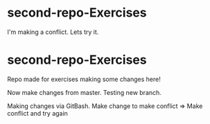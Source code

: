 # second-repo-Exercises
I'm making a conflict.
Lets try it.
# second-repo-Exercises
Repo made for exercises
making some changes here!

Now make changes from master. Testing new branch.

Making changes via GitBash.
Make change to make conflict =>
Make conflict and try again

